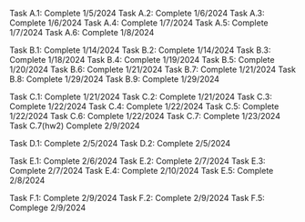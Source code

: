 Task A.1: Complete 1/5/2024
Task A.2: Complete 1/6/2024
Task A.3: Complete 1/6/2024
Task A.4: Complete 1/7/2024
Task A.5: Complete 1/7/2024
Task A.6: Complete 1/8/2024

Task B.1: Complete 1/14/2024
Task B.2: Complete 1/14/2024
Task B.3: Complete 1/18/2024
Task B.4: Complete 1/19/2024
Task B.5: Complete 1/20/2024
Task B.6: Complete 1/21/2024
Task B.7: Complete 1/21/2024
Task B.8: Complete 1/29/2024
Task B.9: Complete 1/29/2024

Task C.1: Complete 1/21/2024
Task C.2: Complete 1/21/2024
Task C.3: Complete 1/22/2024
Task C.4: Complete 1/22/2024
Task C.5: Complete 1/22/2024
Task C.6: Complete 1/22/2024
Task C.7: Complete 1/23/2024
Task C.7(hw2) Complete 2/9/2024

Task D.1: Complete 2/5/2024
Task D.2: Complete 2/5/2024

Task E.1: Complete 2/6/2024
Task E.2: Complete 2/7/2024
Task E.3: Complete 2/7/2024
Task E.4: Complete 2/10/2024
Task E.5: Complete 2/8/2024

Task F.1: Complete 2/9/2024
Task F.2: Complete 2/9/2024
Task F.5: Complege 2/9/2024